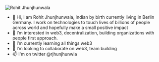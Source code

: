 ![Rohit Jhunjhunwala](picture.png "Rohit")

- 👋 Hi, I am Rohit Jhunjhunwala, Indian by birth currently living in Berlin Germany. I work on technologies to touch lives of billions of people across world and hopefully make a small positive impact 
- 👀 I’m interested in web3, decentralization, building organizations with people first approach. 
- 🌱 I’m currently learning all things web3
- 💞️ I’m looking to collaborate on web3, team building
- 📫 I'm on twitter @rjhunjhunwla

<!---
rjhunjhunwla/rjhunjhunwla is a ✨ special ✨ repository because its `README.md` (this file) appears on your GitHub profile.
You can click the Preview link to take a look at your changes.
--->

